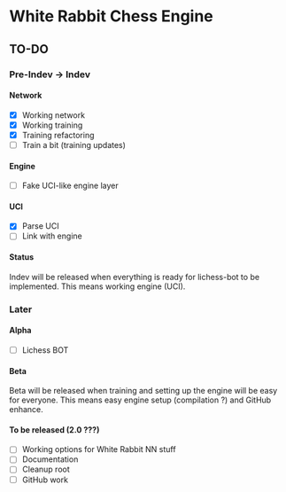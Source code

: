 # White Rabbit Chess Engine

## TO-DO

### Pre-Indev -> Indev

#### Network

-   [x] Working network
-   [x] Working training
-   [x] Training refactoring
-   [ ] Train a bit (training updates)

#### Engine

-   [ ] Fake UCI-like engine layer

#### UCI

-   [x] Parse UCI
-   [ ] Link with engine

#### Status

Indev will be released when everything is ready for lichess-bot to be implemented.
This means working engine (UCI).

### Later

#### Alpha

-   [ ] Lichess BOT

#### Beta

Beta will be released when training and setting up the engine will be easy for everyone.
This means easy engine setup (compilation ?) and GitHub enhance.

#### To be released (2.0 ???)

-   [ ] Working options for White Rabbit NN stuff
-   [ ] Documentation
-   [ ] Cleanup root
-   [ ] GitHub work
